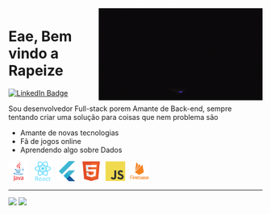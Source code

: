 <img src = "banner.gif" width = "325px" align = "right">

#  Eae, Bem vindo a Rapeize
  <div id="badges">
  <a href = "https://www.linkedin.com/in/lucas-reis-8288531a5/">
    <img src="https://img.shields.io/badge/LinkedIn-blue?style=for-the-badge&logo=linkedin&logoColor=white" alt="LinkedIn Badge"/>
  </a>
</div>

Sou desenvolvedor Full-stack porem Amante de Back-end, sempre tentando criar uma solução para coisas que nem problema são

- Amante de novas tecnologias
- Fã de jogos online
- Aprendendo algo sobre Dados

<div>
  <img src="https://github.com/devicons/devicon/blob/master/icons/java/java-original-wordmark.svg" title="Java" alt="Java" width="40" height="40"/>&nbsp;
  <img src="https://github.com/devicons/devicon/blob/master/icons/react/react-original-wordmark.svg" title="React" alt="React" width="40" height="40"/>&nbsp;
  <img src="https://github.com/devicons/devicon/blob/master/icons/flutter/flutter-original.svg" title="Flutter" alt="Flutter" width="40" height="40"/>&nbsp;
  <img src="https://github.com/devicons/devicon/blob/master/icons/html5/html5-original.svg" title="HTML5" alt="HTML" width="40" height="40"/>&nbsp;
  <img src="https://github.com/devicons/devicon/blob/master/icons/javascript/javascript-original.svg" title="JavaScript" alt="JavaScript" width="40" height="40"/>&nbsp;
  <img src="https://github.com/devicons/devicon/blob/master/icons/firebase/firebase-plain-wordmark.svg" title="Firebase" alt="Firebase" width="40" height="40"/>&nbsp;
</div>

---


<div align = "left">
<img height = "200em" src="https://github-readme-stats.vercel.app/api/top-langs/?username=Lucasreisxavier&show_icons=true&theme=dark&count_private=true"/>
<img height = "200em" src="https://github-readme-stats.vercel.app/api?username=Lucasreisxavier&show_icons=true&show_icons=true&theme=dark&count_private=true" />
</div>
